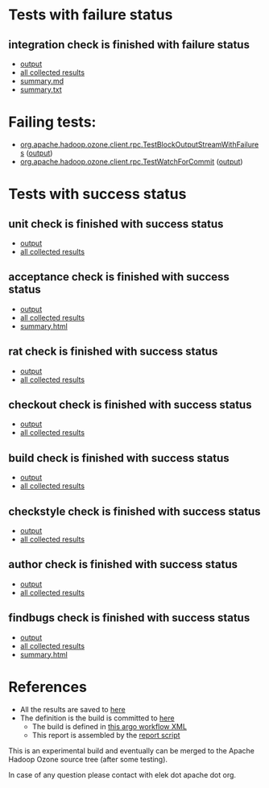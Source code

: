 # Tests with failure status

## integration check is finished with failure status

   * [output](https://raw.githubusercontent.com/elek/ozone-ci-q4/master/pr/pr-hdds-1986-lk2hz/integration/output.log)
   * [all collected results](https://github.com/elek/ozone-ci-q4/tree/master/pr/pr-hdds-1986-lk2hz/integration)
   * [summary.md](https://github.com/elek/ozone-ci-q4/tree/master/pr/pr-hdds-1986-lk2hz/integration/summary.md)
   * [summary.txt](https://github.com/elek/ozone-ci-q4/tree/master/pr/pr-hdds-1986-lk2hz/integration/summary.txt)

# Failing tests: 

 * [org.apache.hadoop.ozone.client.rpc.TestBlockOutputStreamWithFailures](hadoop-ozone/integration-test/org.apache.hadoop.ozone.client.rpc.TestBlockOutputStreamWithFailures.txt) ([output](hadoop-ozone/integration-test/org.apache.hadoop.ozone.client.rpc.TestBlockOutputStreamWithFailures-output.txt))
 * [org.apache.hadoop.ozone.client.rpc.TestWatchForCommit](hadoop-ozone/integration-test/org.apache.hadoop.ozone.client.rpc.TestWatchForCommit.txt) ([output](hadoop-ozone/integration-test/org.apache.hadoop.ozone.client.rpc.TestWatchForCommit-output.txt))


# Tests with success status

## unit check is finished with success status

   * [output](https://raw.githubusercontent.com/elek/ozone-ci-q4/master/pr/pr-hdds-1986-lk2hz/unit/output.log)
   * [all collected results](https://github.com/elek/ozone-ci-q4/tree/master/pr/pr-hdds-1986-lk2hz/unit)


## acceptance check is finished with success status

   * [output](https://raw.githubusercontent.com/elek/ozone-ci-q4/master/pr/pr-hdds-1986-lk2hz/acceptance/output.log)
   * [all collected results](https://github.com/elek/ozone-ci-q4/tree/master/pr/pr-hdds-1986-lk2hz/acceptance)
   * [summary.html](https://elek.github.io/ozone-ci-q4/pr/pr-hdds-1986-lk2hz/acceptance/summary.html)


## rat check is finished with success status

   * [output](https://raw.githubusercontent.com/elek/ozone-ci-q4/master/pr/pr-hdds-1986-lk2hz/rat/output.log)
   * [all collected results](https://github.com/elek/ozone-ci-q4/tree/master/pr/pr-hdds-1986-lk2hz/rat)


## checkout check is finished with success status

   * [output](https://raw.githubusercontent.com/elek/ozone-ci-q4/master/pr/pr-hdds-1986-lk2hz/checkout/output.log)
   * [all collected results](https://github.com/elek/ozone-ci-q4/tree/master/pr/pr-hdds-1986-lk2hz/checkout)


## build check is finished with success status

   * [output](https://raw.githubusercontent.com/elek/ozone-ci-q4/master/pr/pr-hdds-1986-lk2hz/build/output.log)
   * [all collected results](https://github.com/elek/ozone-ci-q4/tree/master/pr/pr-hdds-1986-lk2hz/build)


## checkstyle check is finished with success status

   * [output](https://raw.githubusercontent.com/elek/ozone-ci-q4/master/pr/pr-hdds-1986-lk2hz/checkstyle/output.log)
   * [all collected results](https://github.com/elek/ozone-ci-q4/tree/master/pr/pr-hdds-1986-lk2hz/checkstyle)


## author check is finished with success status

   * [output](https://raw.githubusercontent.com/elek/ozone-ci-q4/master/pr/pr-hdds-1986-lk2hz/author/output.log)
   * [all collected results](https://github.com/elek/ozone-ci-q4/tree/master/pr/pr-hdds-1986-lk2hz/author)


## findbugs check is finished with success status

   * [output](https://raw.githubusercontent.com/elek/ozone-ci-q4/master/pr/pr-hdds-1986-lk2hz/findbugs/output.log)
   * [all collected results](https://github.com/elek/ozone-ci-q4/tree/master/pr/pr-hdds-1986-lk2hz/findbugs)
   * [summary.html](https://elek.github.io/ozone-ci-q4/pr/pr-hdds-1986-lk2hz/findbugs/summary.html)




# References

 * All the results are saved to [here](https://github.com/elek/ozone-ci-q4/tree/master/pr/pr-hdds-1986-lk2hz/)
 * The definition is the build is committed to [here](https://github.com/elek/argo-ozone)
    * The build is defined in [this argo workflow XML](https://github.com/elek/argo-ozone/blob/master/ozone-build.yaml)
    * This report is assembled by the [report script](https://github.com/elek/argo-ozone/blob/master/scripts/report.sh)

This is an experimental build and eventually can be merged to the Apache Hadoop Ozone source tree (after some testing).

In case of any question please contact with elek dot apache dot org.
